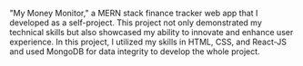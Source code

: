 "My Money Monitor," a MERN stack finance tracker web app that I developed as a self-project. This project not only demonstrated my technical skills but also showcased my ability to innovate and enhance user experience. In this project, 
I utilized my skills in HTML, CSS, and React-JS and used MongoDB for data integrity to develop the whole project. 
